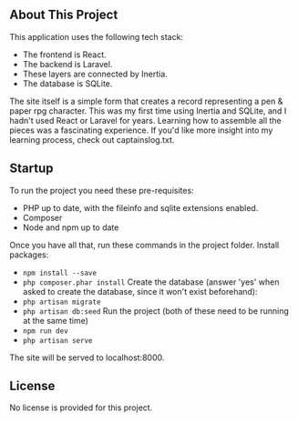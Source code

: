 ## About This Project

This application uses the following tech stack:
 - The frontend is React.
 - The backend is Laravel.
 - These layers are connected by Inertia.
 - The database is SQLite.

The site itself is a simple form that creates a record representing a pen & paper rpg character.
This was my first time using Inertia and SQLite, and I hadn't used React or Laravel for years.
Learning how to assemble all the pieces was a fascinating experience.
If you'd like more insight into my learning process, check out captainslog.txt.


## Startup

To run the project you need these pre-requisites:
 - PHP up to date, with the fileinfo and sqlite extensions enabled.
 - Composer
 - Node and npm up to date

Once you have all that, run these commands in the project folder.
Install packages:
 - `npm install --save`
 - `php composer.phar install`
 Create the database (answer 'yes' when asked to create the database, since it won't exist beforehand):
 - `php artisan migrate`
 - `php artisan db:seed`
 Run the project (both of these need to be running at the same time)
 - `npm run dev`
 - `php artisan serve`

The site will be served to localhost:8000.


## License

No license is provided for this project.
